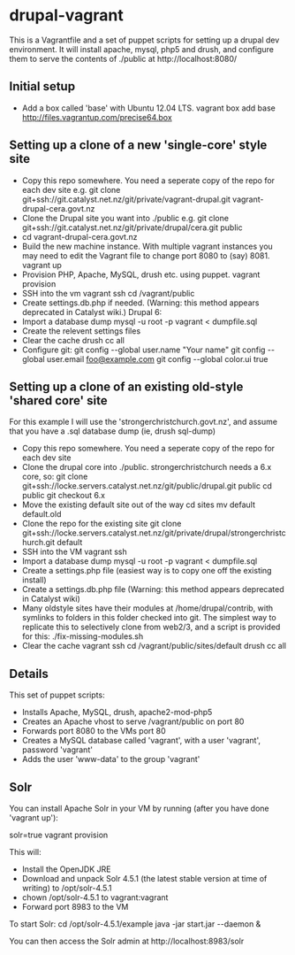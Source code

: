# drupal-vagrant

This is a Vagrantfile and a set of puppet scripts for setting up a drupal dev environment.
It will install apache, mysql, php5 and drush, and configure them to serve the contents of ./public
at http://localhost:8080/

## Initial setup

 * Add a box called 'base' with Ubuntu 12.04 LTS.
   vagrant box add base http://files.vagrantup.com/precise64.box

## Setting up a clone of a new 'single-core' style site

 * Copy this repo somewhere. You need a seperate copy of the repo for each dev site
    e.g. git clone git+ssh://git.catalyst.net.nz/git/private/vagrant-drupal.git vagrant-drupal-cera.govt.nz
 * Clone the Drupal site you want into ./public
    e.g. git clone git+ssh://git.catalyst.net.nz/git/private/drupal/cera.git public
 * cd vagrant-drupal-cera.govt.nz
 * Build the new machine instance. With multiple vagrant instances you may need to edit the Vagrant file to change port 8080 to (say) 8081.
    vagrant up
 * Provision PHP, Apache, MySQL, drush etc. using puppet.
    vagrant provision
 * SSH into the vm
    vagrant ssh
    cd /vagrant/public
 * Create settings.db.php if needed. (Warning: this method appears deprecated in Catalyst wiki.)
    Drupal 6:
    <?php
      $db_url = array();
      $db_url['default'] = 'mysql://vagrant:vagrant@localhost/vagrant';
      $db_prefix = ''
 * Import a database dump
    mysql -u root -p vagrant < dumpfile.sql
 * Create the relevent settings files
 * Clear the cache
    drush cc all
 * Configure git:
    git config --global user.name "Your name"
    git config --global user.email foo@example.com
    git config --global color.ui true

## Setting up a clone of an existing old-style 'shared core' site

For this example I will use the 'strongerchristchurch.govt.nz', and assume that you have a .sql database dump (ie, drush sql-dump)

 * Copy this repo somewhere. You need a seperate copy of the repo for each dev site
 * Clone the drupal core into ./public. strongerchristchurch needs a 6.x core, so:
    git clone git+ssh://locke.servers.catalyst.net.nz/git/public/drupal.git public
    cd public
    git checkout 6.x
 * Move the existing default site out of the way
    cd sites
    mv default default.old
 * Clone the repo for the existing site
    git clone git+ssh://locke.servers.catalyst.net.nz/git/private/drupal/strongerchristchurch.git default
 * SSH into the VM
    vagrant ssh
 * Import a database dump
    mysql -u root -p vagrant < dumpfile.sql
 * Create a settings.php file (easiest way is to copy one off the existing install)
 * Create a settings.db.php file (Warning: this method appears deprecated in Catalyst wiki)
   <?php
	$db_url = 'mysql://vagrant:vagrant@localhost/vagrant';
	$db_prefix = '';
 * Many oldstyle sites have their modules at /home/drupal/contrib, with symlinks to folders in this folder checked into git. The 
   simplest way to replicate this to selectively clone from web2/3, and a script is provided for this:
    ./fix-missing-modules.sh
 * Clear the cache
   vagrant ssh
   cd /vagrant/public/sites/default
   drush cc all

## Details

This set of puppet scripts:
 * Installs Apache, MySQL, drush, apache2-mod-php5
 * Creates an Apache vhost to serve /vagrant/public on port 80
 * Forwards port 8080 to the VMs port 80
 * Creates a MySQL database called 'vagrant', with a user 'vagrant', password 'vagrant'
 * Adds the user 'www-data' to the group 'vagrant'

## Solr

You can install Apache Solr in your VM by running (after you have done 'vagrant up'):
  
  solr=true vagrant provision
  
This will:
 * Install the OpenJDK JRE
 * Download and unpack Solr 4.5.1 (the latest stable version at time of writing) to /opt/solr-4.5.1
 * chown /opt/solr-4.5.1 to vagrant:vagrant
 * Forward port 8983 to the VM
 
To start Solr:
 cd /opt/solr-4.5.1/example
 java -jar start.jar --daemon &
 
You can then access the Solr admin at http://localhost:8983/solr
